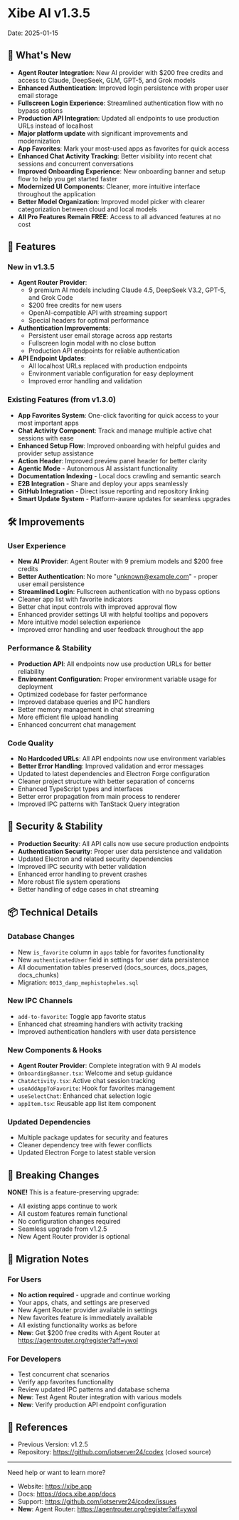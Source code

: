# Xibe AI v1.3.5

Date: 2025-01-15

## 🚀 What's New

- **Agent Router Integration**: New AI provider with $200 free credits and access to Claude, DeepSeek, GLM, GPT-5, and Grok models
- **Enhanced Authentication**: Improved login persistence with proper user email storage
- **Fullscreen Login Experience**: Streamlined authentication flow with no bypass options
- **Production API Integration**: Updated all endpoints to use production URLs instead of localhost
- **Major platform update** with significant improvements and modernization
- **App Favorites**: Mark your most-used apps as favorites for quick access
- **Enhanced Chat Activity Tracking**: Better visibility into recent chat sessions and concurrent conversations
- **Improved Onboarding Experience**: New onboarding banner and setup flow to help you get started faster
- **Modernized UI Components**: Cleaner, more intuitive interface throughout the application
- **Better Model Organization**: Improved model picker with clearer categorization between cloud and local models
- **All Pro Features Remain FREE**: Access to all advanced features at no cost

## 🧩 Features

### New in v1.3.5

- **Agent Router Provider**:
  - 9 premium AI models including Claude 4.5, DeepSeek V3.2, GPT-5, and Grok Code
  - $200 free credits for new users
  - OpenAI-compatible API with streaming support
  - Special headers for optimal performance
- **Authentication Improvements**:
  - Persistent user email storage across app restarts
  - Fullscreen login modal with no close button
  - Production API endpoints for reliable authentication
- **API Endpoint Updates**:
  - All localhost URLs replaced with production endpoints
  - Environment variable configuration for easy deployment
  - Improved error handling and validation

### Existing Features (from v1.3.0)

- **App Favorites System**: One-click favoriting for quick access to your most important apps
- **Chat Activity Component**: Track and manage multiple active chat sessions with ease
- **Enhanced Setup Flow**: Improved onboarding with helpful guides and provider setup assistance
- **Action Header**: Improved preview panel header for better clarity
- **Agentic Mode** - Autonomous AI assistant functionality
- **Documentation Indexing** - Local docs crawling and semantic search
- **E2B Integration** - Share and deploy your apps seamlessly
- **GitHub Integration** - Direct issue reporting and repository linking
- **Smart Update System** - Platform-aware updates for seamless upgrades

## 🛠 Improvements

### User Experience

- **New AI Provider**: Agent Router with 9 premium models and $200 free credits
- **Better Authentication**: No more "unknown@example.com" - proper user email persistence
- **Streamlined Login**: Fullscreen authentication with no bypass options
- Cleaner app list with favorite indicators
- Better chat input controls with improved approval flow
- Enhanced provider settings UI with helpful tooltips and popovers
- More intuitive model selection experience
- Improved error handling and user feedback throughout the app

### Performance & Stability

- **Production API**: All endpoints now use production URLs for better reliability
- **Environment Configuration**: Proper environment variable usage for deployment
- Optimized codebase for faster performance
- Improved database queries and IPC handlers
- Better memory management in chat streaming
- More efficient file upload handling
- Enhanced concurrent chat management

### Code Quality

- **No Hardcoded URLs**: All API endpoints now use environment variables
- **Better Error Handling**: Improved validation and error messages
- Updated to latest dependencies and Electron Forge configuration
- Cleaner project structure with better separation of concerns
- Enhanced TypeScript types and interfaces
- Better error propagation from main process to renderer
- Improved IPC patterns with TanStack Query integration

## 🔐 Security & Stability

- **Production Security**: All API calls now use secure production endpoints
- **Authentication Security**: Proper user data persistence and validation
- Updated Electron and related security dependencies
- Improved IPC security with better validation
- Enhanced error handling to prevent crashes
- More robust file system operations
- Better handling of edge cases in chat streaming

## 📦 Technical Details

### Database Changes

- New `is_favorite` column in `apps` table for favorites functionality
- New `authenticatedUser` field in settings for user data persistence
- All documentation tables preserved (docs_sources, docs_pages, docs_chunks)
- Migration: `0013_damp_mephistopheles.sql`

### New IPC Channels

- `add-to-favorite`: Toggle app favorite status
- Enhanced chat streaming handlers with activity tracking
- Improved authentication handlers with user data persistence

### New Components & Hooks

- **Agent Router Provider**: Complete integration with 9 AI models
- `OnboardingBanner.tsx`: Welcome and setup guidance
- `ChatActivity.tsx`: Active chat session tracking
- `useAddAppToFavorite`: Hook for favorites management
- `useSelectChat`: Enhanced chat selection logic
- `appItem.tsx`: Reusable app list item component

### Updated Dependencies

- Multiple package updates for security and features
- Cleaner dependency tree with fewer conflicts
- Updated Electron Forge to latest stable version

## 🎯 Breaking Changes

**NONE!** This is a feature-preserving upgrade:

- All existing apps continue to work
- All custom features remain functional
- No configuration changes required
- Seamless upgrade from v1.2.5
- New Agent Router provider is optional

## 📝 Migration Notes

### For Users

- **No action required** - upgrade and continue working
- Your apps, chats, and settings are preserved
- New Agent Router provider available in settings
- New favorites feature is immediately available
- All existing functionality works as before
- **New**: Get $200 free credits with Agent Router at https://agentrouter.org/register?aff=ywol

### For Developers

- Test concurrent chat scenarios
- Verify app favorites functionality
- Review updated IPC patterns and database schema
- **New**: Test Agent Router integration with various models
- **New**: Verify production API endpoint configuration

## 🔗 References

- Previous Version: v1.2.5
- Repository: https://github.com/iotserver24/codex (closed source)

---

Need help or want to learn more?

- Website: https://xibe.app
- Docs: https://docs.xibe.app/docs
- Support: https://github.com/iotserver24/codex/issues
- **New**: Agent Router: https://agentrouter.org/register?aff=ywol
